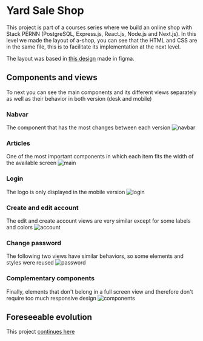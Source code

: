 # Yard Sale Shop
This project is part of a courses series where we build an online shop with Stack PERNN (PostgreSQL, Express.js, React.js, Node.js and Next.js). In this level we made the layout of a-shop, you can see that the HTML and CSS are in the same file, this is to facilitate its implementation at the next level.

The layout was based in [this design]( https://www.figma.com/file/uEwdrNpXbtPvz3rgXR5myN/YardSale?node-id=0%3A998) made in figma.

## Components and views
To next you can see the main components and its different views separately as well as their behavior in both version (desk and mobile)

### Nabvar
The component that has the most changes between each version
![navbar](https://user-images.githubusercontent.com/89102805/174710140-dca2a104-71da-4806-944b-1b4b9873154f.gif)

### Articles
One of the most important components in which each item fits the width of the available screen
![main](https://user-images.githubusercontent.com/89102805/174709221-fb9ac94a-61fb-4380-a3f1-599366669f8b.gif)

### Login
The logo is only displayed in the mobile version
![login](https://user-images.githubusercontent.com/89102805/174709391-1d690f84-419c-46bc-9561-78a0c7d233bc.gif)

### Create and edit account
The edit and create account views are very similar except for some labels and colors
![account](https://user-images.githubusercontent.com/89102805/174709297-fe647664-fb32-4423-9cab-9a4fe8982a31.gif)

### Change password
The following two views have similar behaviors, so some elements and styles were reused
![password](https://user-images.githubusercontent.com/89102805/174709332-4d317a1a-76cf-4127-967a-aaaf30a292b4.gif)

### Complementary components
Finally, elements that don't belong in a full screen view and therefore don't require too much responsive design
![components](https://user-images.githubusercontent.com/89102805/174710495-1d773ee6-55f2-40d3-9f4a-cf50fe8b9580.gif)

## Foreseeable evolution
This project [continues here](https://github.com/Elchicogamer117/ReactShop)
